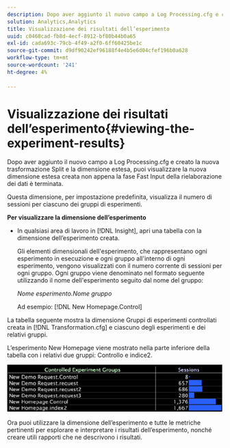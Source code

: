 ```yaml
---
description: Dopo aver aggiunto il nuovo campo a Log Processing.cfg e creato la nuova trasformazione Split e la dimensione estesa, puoi visualizzare la nuova dimensione estesa creata non appena la fase Fast Input della rielaborazione dei dati è terminata.
solution: Analytics,Analytics
title: Visualizzazione dei risultati dell’esperimento
uuid: c0468cad-fb8d-4ecf-8912-bf80b44b0a65
exl-id: cada693c-79cb-4f49-a2f0-6ff60425be1c
source-git-commit: d9df90242ef96188f4e4b5e6d04cfef196b0a628
workflow-type: tm+mt
source-wordcount: '241'
ht-degree: 4%

---
```


# Visualizzazione dei risultati dell’esperimento{#viewing-the-experiment-results}

Dopo aver aggiunto il nuovo campo a Log Processing.cfg e creato la nuova trasformazione Split e la dimensione estesa, puoi visualizzare la nuova dimensione estesa creata non appena la fase Fast Input della rielaborazione dei dati è terminata.

Questa dimensione, per impostazione predefinita, visualizza il numero di sessioni per ciascuno dei gruppi di esperimenti.

**Per visualizzare la dimensione dell’esperimento**

* In qualsiasi area di lavoro in [!DNL Insight], apri una tabella con la dimensione dell’esperimento creata.

   Gli elementi dimensionali dell&#39;esperimento, che rappresentano ogni esperimento in esecuzione e ogni gruppo all&#39;interno di ogni esperimento, vengono visualizzati con il numero corrente di sessioni per ogni gruppo. Ogni gruppo viene denominato nel formato seguente utilizzando il nome dell&#39;esperimento seguito dal nome del gruppo:

   *Nome esperimento.Nome gruppo*

   Ad esempio: [!DNL New Homepage.Control]

La tabella seguente mostra la dimensione Gruppi di esperimenti controllati creata in [!DNL Transformation.cfg] e ciascuno degli esperimenti e dei relativi gruppi.

L’esperimento New Homepage viene mostrato nella parte inferiore della tabella con i relativi due gruppi: Controllo e indice2.

![](assets/controlledexpgrps.png)

Ora puoi utilizzare la dimensione dell’esperimento e tutte le metriche pertinenti per esplorare e interpretare i risultati dell’esperimento, nonché creare utili rapporti che ne descrivono i risultati.
